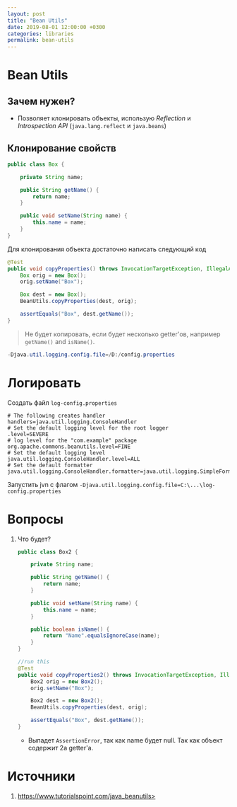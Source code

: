 ```yaml
---
layout: post
title: "Bean Utils"
date: 2019-08-01 12:00:00 +0300
categories: libraries
permalink: bean-utils
---
```


# Bean Utils

## Зачем нужен?

- Позволяет клонировать объекты, использую *Reflection* и *Introspection API* (`java.lang.reflect` и `java.beans`)



## Клонирование свойств

````java
public class Box {

    private String name;

    public String getName() {
        return name;
    }

    public void setName(String name) {
        this.name = name;
    }
}
````

Для клонирования объекта достаточно написать следующий код

````java
@Test
public void copyProperties() throws InvocationTargetException, IllegalAccessException {
    Box orig = new Box();
    orig.setName("Box");

    Box dest = new Box();
    BeanUtils.copyProperties(dest, orig);

    assertEquals("Box", dest.getName());
}
````

> Не будет копировать, если будет несколько getter'ов, например `getName()` and `isName()`. 

```java
-Djava.util.logging.config.file=/D:/config.properties
```



# Логировать 

Создать файл `log-config.properties`

````properties
# The following creates handler
handlers=java.util.logging.ConsoleHandler
# Set the default logging level for the root logger
.level=SEVERE
# log level for the "com.example" package
org.apache.commons.beanutils.level=FINE
# Set the default logging level
java.util.logging.ConsoleHandler.level=ALL
# Set the default formatter
java.util.logging.ConsoleHandler.formatter=java.util.logging.SimpleFormatter
````

Запустить jvn c флагом `-Djava.util.logging.config.file=C:\...\log-config.properties`



# Вопросы

1. Что будет?

   `````java
   public class Box2 {
   
       private String name;
   
       public String getName() {
           return name;
       }
   
       public void setName(String name) {
           this.name = name;
       }
   
       public boolean isName() {
           return "Name".equalsIgnoreCase(name);
       }
   }
   
   //run this
   @Test
   public void copyProperties2() throws InvocationTargetException, IllegalAccessException {
       Box2 orig = new Box2();
       orig.setName("Box");
   
       Box2 dest = new Box2();
       BeanUtils.copyProperties(dest, orig);
   
       assertEquals("Box", dest.getName());
   }
   `````

   - Выпадет `AssertionError`, так как name будет null. Так как объект содержит 2а getter'a.



# Источники

1. https://www.tutorialspoint.com/java_beanutils>